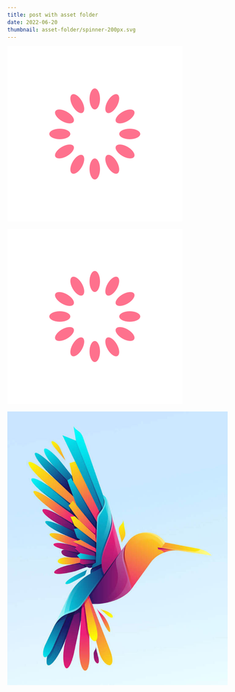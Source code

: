 ```yaml
---
title: post with asset folder
date: 2022-06-20
thumbnail: asset-folder/spinner-200px.svg
---
```


![alt img](asset-folder/spinner-200px.svg)

![alt img](asset-folder/spinner-200px.svg "title img")

![alt sample](asset-folder/sample.jpg)
